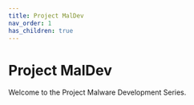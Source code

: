 ```yaml
---
title: Project MalDev
nav_order: 1
has_children: true
---
```


# Project MalDev

Welcome to the Project Malware Development Series.
